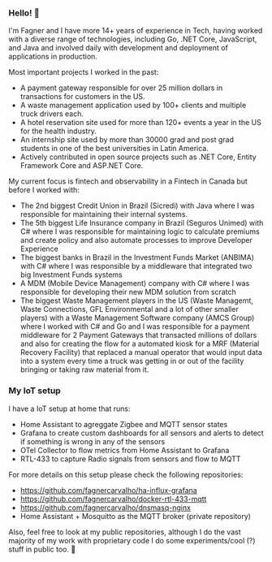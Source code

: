 ### Hello! 👋

I'm Fagner and I have more 14+ years of experience in Tech, having worked with a diverse range of technologies, including Go, .NET Core, JavaScript, and Java and involved daily with development and deployment of applications in production.

Most important projects I worked in the past:
- A payment gateway responsible for over 25 million dollars in transactions for customers in the US.
- A waste management application used by 100+ clients and multiple truck drivers each.
- A hotel reservation site used for more than 120+ events a year in the US for the health industry.
- An internship site used by more than 30000 grad and post grad students in one of the best universities in Latin America.
- Actively contributed in open source projects such as .NET Core, Entity Framework Core and ASP.NET Core.

My current focus is fintech and observability in a Fintech in Canada but before I worked with:
- The 2nd biggest Credit Union in Brazil (Sicredi) with Java where I was responsible for maintaining their internal systems.
- The 5th biggest Life Insurance company in Brazil (Seguros Unimed) with C# where I was responsible for maintaining logic to calculate premiums and create policy and also automate processes to improve Developer Experience
- The biggest banks in Brazil in the Investment Funds Market (ANBIMA) with C# where I was responsible by a middleware that integrated two big Investment Funds systems
- A MDM (Mobile Device Management) company with C# where I was responsible for developing their new MDM solution from scratch
- The biggest Waste Management players in the US (Waste Managemt, Waste Connections, GFL Environmental and a lot of other smaller players) with a Waste Management Software company (AMCS Group) where I worked with C# and Go and I was responsible for a payment middleware for 2 Payment Gateways that transacted millions of dollars and also for creating the flow for a automated kiosk for a MRF (Material Recovery Facility) that replaced a manual operator that would input data into a system every time a truck was getting in or out of the facility bringing or taking raw material from it.

### My IoT setup

I have a IoT setup at home that runs:
- Home Assistant to agreggate Zigbee and MQTT sensor states
- Grafana to create custom dashboards for all sensors and alerts to detect if something is wrong in any of the sensors
- OTel Collector to flow metrics from Home Assistant to Grafana
- RTL-433 to capture Radio signals from sensors and flow to MQTT

For more details on this setup please check the following repositories:
- https://github.com/fagnercarvalho/ha-influx-grafana
- https://github.com/fagnercarvalho/docker-rtl-433-mqtt
- https://github.com/fagnercarvalho/dnsmasq-nginx
- Home Assistant + Mosquitto as the MQTT broker (private repository)

Also, feel free to look at my public repositories, although I do the vast majority of my work with proprietary code I do some experiments/cool (?) stuff in public too. 🙂
